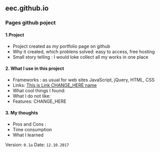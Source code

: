 ## eec.github.io
### Pages github poject

#### 1.Project
 * Project created as my portfolio page on github
 * Why it created, which problens solved: easy to access, free hosting
 * Small story telling : I would loke collect all my works in one place
#### 2. What I use in this project
 * Frameworks : as usual for web sites JavaScript, jQuery, HTML, CSS
 * Links: [This is Link CHANGE_HERE name](https://www.CHANGE_HERE "CHANGE_HERE")
 * What cool things I found:
  * What I do not like:
  * Features: CHANGE_HERE
#### 3. My thoughts
  * Pros and Cons :
  * Time consumption 
  * What I learned

Version: `0.1a`
Date: `12.10.2017`
